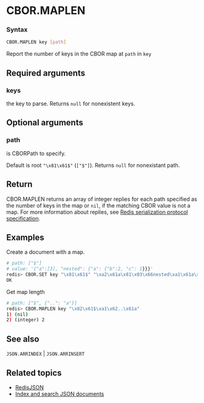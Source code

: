 # CBOR.MAPLEN

### Syntax
```bash
CBOR.MAPLEN key [path]
```

Report the number of keys in the CBOR map at `path` in `key`

## Required arguments

### keys
the key to parse. Returns `null` for nonexistent keys.

## Optional arguments

### path
is CBORPath to specify. 

Default is root `"\x81\x61$"` (`["$"]`). Returns `null` for nonexistant path.

## Return

CBOR.MAPLEN returns an array of integer replies for each path specified as the number of keys in the map or `nil`, if the matching CBOR value is not a map.
For more information about replies, see [Redis serialization protocol specification](/docs/reference/protocol-spec).

## Examples

Create a document with a map.
```bash
# path: ["$"]
# value: '{"a":[3], "nested": {"a": {"b":2, "c": 1}}}'
redis> CBOR.SET key "\x81\x61$" "\xa2\x61a\x81\x03\x66nested\xa1\x61a\xa2\x61b\x02\x61c\x01"
OK
```

Get map length
```bash
# path: ["$", {"..": "a"}]
redis> CBOR.MAPLEN key "\x82\x61$\xa1\x62..\x61a"
1) (nil)
2) (integer) 2
```

## See also

`JSON.ARRINDEX` | `JSON.ARRINSERT` 

## Related topics

* [RedisJSON](/docs/stack/json)
* [Index and search JSON documents](/docs/stack/search/indexing_json)